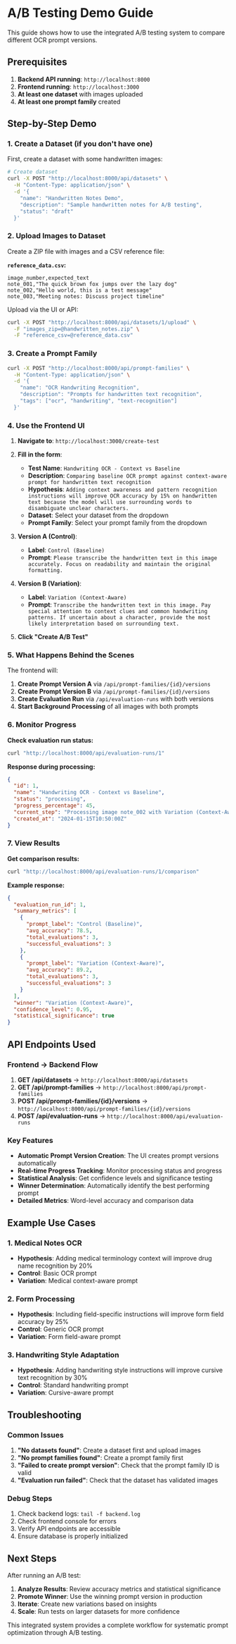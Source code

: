 # A/B Testing Demo Guide

This guide shows how to use the integrated A/B testing system to compare different OCR prompt versions.

## Prerequisites

1. **Backend API running**: `http://localhost:8000`
2. **Frontend running**: `http://localhost:3000`
3. **At least one dataset** with images uploaded
4. **At least one prompt family** created

## Step-by-Step Demo

### 1. Create a Dataset (if you don't have one)

First, create a dataset with some handwritten images:

```bash
# Create dataset
curl -X POST "http://localhost:8000/api/datasets" \
  -H "Content-Type: application/json" \
  -d '{
    "name": "Handwritten Notes Demo",
    "description": "Sample handwritten notes for A/B testing",
    "status": "draft"
  }'
```

### 2. Upload Images to Dataset

Create a ZIP file with images and a CSV reference file:

**`reference_data.csv`:**
```csv
image_number,expected_text
note_001,"The quick brown fox jumps over the lazy dog"
note_002,"Hello world, this is a test message"
note_003,"Meeting notes: Discuss project timeline"
```

Upload via the UI or API:
```bash
curl -X POST "http://localhost:8000/api/datasets/1/upload" \
  -F "images_zip=@handwritten_notes.zip" \
  -F "reference_csv=@reference_data.csv"
```

### 3. Create a Prompt Family

```bash
curl -X POST "http://localhost:8000/api/prompt-families" \
  -H "Content-Type: application/json" \
  -d '{
    "name": "OCR Handwriting Recognition",
    "description": "Prompts for handwritten text recognition",
    "tags": ["ocr", "handwriting", "text-recognition"]
  }'
```

### 4. Use the Frontend UI

1. **Navigate to**: `http://localhost:3000/create-test`

2. **Fill in the form**:
   - **Test Name**: `Handwriting OCR - Context vs Baseline`
   - **Description**: `Comparing baseline OCR prompt against context-aware prompt for handwritten text recognition`
   - **Hypothesis**: `Adding context awareness and pattern recognition instructions will improve OCR accuracy by 15% on handwritten text because the model will use surrounding words to disambiguate unclear characters.`
   - **Dataset**: Select your dataset from the dropdown
   - **Prompt Family**: Select your prompt family from the dropdown

3. **Version A (Control)**:
   - **Label**: `Control (Baseline)`
   - **Prompt**: `Please transcribe the handwritten text in this image accurately. Focus on readability and maintain the original formatting.`

4. **Version B (Variation)**:
   - **Label**: `Variation (Context-Aware)`
   - **Prompt**: `Transcribe the handwritten text in this image. Pay special attention to context clues and common handwriting patterns. If uncertain about a character, provide the most likely interpretation based on surrounding text.`

5. **Click "Create A/B Test"**

### 5. What Happens Behind the Scenes

The frontend will:

1. **Create Prompt Version A** via `/api/prompt-families/{id}/versions`
2. **Create Prompt Version B** via `/api/prompt-families/{id}/versions`
3. **Create Evaluation Run** via `/api/evaluation-runs` with both versions
4. **Start Background Processing** of all images with both prompts

### 6. Monitor Progress

**Check evaluation run status:**
```bash
curl "http://localhost:8000/api/evaluation-runs/1"
```

**Response during processing:**
```json
{
  "id": 1,
  "name": "Handwriting OCR - Context vs Baseline",
  "status": "processing",
  "progress_percentage": 45,
  "current_step": "Processing image note_002 with Variation (Context-Aware)",
  "created_at": "2024-01-15T10:50:00Z"
}
```

### 7. View Results

**Get comparison results:**
```bash
curl "http://localhost:8000/api/evaluation-runs/1/comparison"
```

**Example response:**
```json
{
  "evaluation_run_id": 1,
  "summary_metrics": [
    {
      "prompt_label": "Control (Baseline)",
      "avg_accuracy": 78.5,
      "total_evaluations": 3,
      "successful_evaluations": 3
    },
    {
      "prompt_label": "Variation (Context-Aware)",
      "avg_accuracy": 89.2,
      "total_evaluations": 3,
      "successful_evaluations": 3
    }
  ],
  "winner": "Variation (Context-Aware)",
  "confidence_level": 0.95,
  "statistical_significance": true
}
```

## API Endpoints Used

### Frontend → Backend Flow

1. **GET /api/datasets** → `http://localhost:8000/api/datasets`
2. **GET /api/prompt-families** → `http://localhost:8000/api/prompt-families`
3. **POST /api/prompt-families/{id}/versions** → `http://localhost:8000/api/prompt-families/{id}/versions`
4. **POST /api/evaluation-runs** → `http://localhost:8000/api/evaluation-runs`

### Key Features

- **Automatic Prompt Version Creation**: The UI creates prompt versions automatically
- **Real-time Progress Tracking**: Monitor processing status and progress
- **Statistical Analysis**: Get confidence levels and significance testing
- **Winner Determination**: Automatically identify the best performing prompt
- **Detailed Metrics**: Word-level accuracy and comparison data

## Example Use Cases

### 1. Medical Notes OCR
- **Hypothesis**: Adding medical terminology context will improve drug name recognition by 20%
- **Control**: Basic OCR prompt
- **Variation**: Medical context-aware prompt

### 2. Form Processing
- **Hypothesis**: Including field-specific instructions will improve form field accuracy by 25%
- **Control**: Generic OCR prompt
- **Variation**: Form field-aware prompt

### 3. Handwriting Style Adaptation
- **Hypothesis**: Adding handwriting style instructions will improve cursive text recognition by 30%
- **Control**: Standard handwriting prompt
- **Variation**: Cursive-aware prompt

## Troubleshooting

### Common Issues

1. **"No datasets found"**: Create a dataset first and upload images
2. **"No prompt families found"**: Create a prompt family first
3. **"Failed to create prompt version"**: Check that the prompt family ID is valid
4. **"Evaluation run failed"**: Check that the dataset has validated images

### Debug Steps

1. Check backend logs: `tail -f backend.log`
2. Check frontend console for errors
3. Verify API endpoints are accessible
4. Ensure database is properly initialized

## Next Steps

After running an A/B test:

1. **Analyze Results**: Review accuracy metrics and statistical significance
2. **Promote Winner**: Use the winning prompt version in production
3. **Iterate**: Create new variations based on insights
4. **Scale**: Run tests on larger datasets for more confidence

This integrated system provides a complete workflow for systematic prompt optimization through A/B testing. 